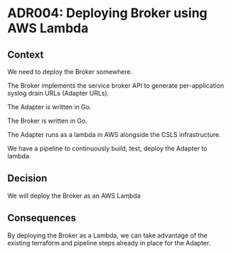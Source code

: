# ADR004: Deploying Broker using AWS Lambda

## Context

We need to deploy the Broker somewhere.

The Broker implements the service broker API to generate per-application syslog
drain URLs (Adapter URLs).

The Adapter is written in Go.

The Broker is written in Go.

The Adapter runs as a lambda in AWS alongside the CSLS infrastructure.

We have a pipeline to continuously build, test, deploy the Adapter to lambda.

## Decision

We will deploy the Broker as an AWS Lambda

## Consequences

By deploying the Broker as a Lambda, we can take advantage of the existing
terraform and pipeline steps already in place for the Adapter.


